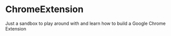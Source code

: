 # ChromeExtension

Just a sandbox to play around with and learn how to build a Google Chrome Extension
